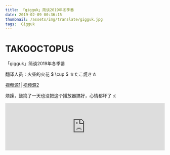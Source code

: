 ```yaml
---
title: 「gigguk」简谈2019年冬季番
date: 2019-02-09 00:36:15
thumbnail: /assets/img/translate/gigguk.jpg
tags:  Gigguk
---
```

# TAKOOCTOPUS

<label class="label-header"> 「gigguk」简谈2019年冬季番 </label>

翻译人员：火柴的火花 $ \cup $  ☆たこ焼き☆

[视频源1](https://www.bilibili.com/html/player.html?aid=42979647&as_wide=1)| [视频源2](https://www.bilibili.com/blackboard/html5player.html?cid=75362997&aid=42979647)

烦躁，鼓捣了一天也没把这个播放器搞好，心情都坏了 :(

<iframe id="spkj" src="https://player.bilibili.com/player.html?aid=42979647&cid=75362997&page=1" scrolling="no" border="0" frameborder="no" framespacing="0" allowfullscreen="true" width=100%> </iframe>

<script type="text/javascript">
    document.getElementById("spkj").style.height=document.getElementById("spkj").scrollWidth*0.76+"px";
</script>


<!-- <div class="course-lesson-content">
	<div class="clearfix entry-content no-thumb">
        <div class="entry-thumb ">
            <div class="hide-mobile" style="width:100%;">
                    <iframe class="video_pc" src="https://www.bilibili.com/blackboard/html5player.html?cid=75362997&aid=42979647&page="  width="100%" height="585" frameborder="0" allowfullscreen="true">
                    </iframe><br />
                    <script type="text/javascript">
                        jQuery(function ($){
                                var w=$('.hide-mobile').parent().width();
                        $('.hide-mobile').height(w/2);
                        $('.video_pc').height(w/2);
                                $(window).on('resize',function () {
                                    var w=$('.hide-mobile').parent().width();
                                    if (w<768) return;
                            $('.hide-mobile').height(w/2);
                            $('.video_pc').height(w/2);
                                });
                    });
                    </script>
            </div>
            <div class="show-mobile show-mobile-mobile show-mobile-ios">
                <video id="video_show" width="100%" height="100%" preload="auto" controls="controls" webkit-playsinline></video>
                <script type="text/javascript">
                //jQuery('#video_show').after('<iframe src="https://m.bilibili.com/video/av42979647.html" width="0" height="0" style="display:none;"></iframe>');
                    function callbackfunction(res) {
                        var url=res.durl[0].url.replace(/https?/,"https");
                    jQuery('#video_show').html('<source src="'+url+'" type="video/mp4">');
                    jQuery('#video_show').attr('src',url);
                    jQuery('#video_show').attr('poster',res.img);
                        jQuery('#video_show').on('click',function () {
                            if (jQuery(this)[0].paused) {
                                jQuery(this)[0].play();
                            }else {
                                jQuery(this)[0].pause();
                            }
                        });
                }
                    jQuery("video").bind("contextmenu",function () {
                        return false;
                    });
                </script>
                <style type="text/css">
                        video::-webkit-media-controls-enclosure {
                            overflow:hidden;
                        }
                        video::-webkit-media-controls-panel {
                            width: calc(100% + 30px);
                        }
                </style>
                <p><script type="text/javascript" src="https://api.bilibili.com/playurl?callback=callbackfunction&aid=42979647&page=&platform=html5&quality=1&vtype=mp4&type=jsonp"></script></p>
            </div>
        </div>
    </div>
</div> -->